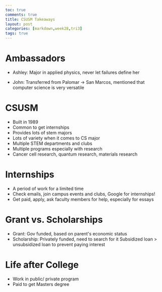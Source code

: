 ```yaml
---
toc: true
comments: true
title: CSUSM Takeaways
layout: post
categories: [markdown,week28,tri3]
tags: true
---
```


# Ambassadors

- Ashley: Major in applied physics, never let failures define her

- John: Transferred from Palomar -> San Marcos, mentioned that computer science is very versatile


# CSUSM
- Built in 1989
- Common to get internships
- Provides lots of stem majors
- Lots of variety when it comes to CS major
- Multiple STEM departments and clubs
- Multiple programs especially with research
- Cancer cell research, quantum research, materials research

# Internships
- A period of work for a limited time
- Check emails, join campus events and clubs, Google for internships!
- Get paid, apply, ask faculty members for help, especially for essays

# Grant vs. Scholarships
- Grant: Gov funded, based on parent's economic status
- Scholarship: Privately funded, need to search for it
Subsidized loan > unsubsidized loan to prevent paying interest

# Life after College
- Work in public/ private program
- Paid to get Masters degree